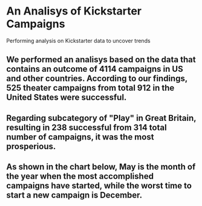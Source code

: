 # An Analisys of Kickstarter Campaigns
Performing analysis on Kickstarter data to uncover trends
## We performed an analisys based on the data that contains an outcome of 4114 campaigns in US and other countries. According to our findings, 525 theater campaigns from total 912 in the United States were successful.
## Regarding subcategory of "Play" in Great Britain, resulting in 238 successful from 314 total number of campaigns, it was the most prosperious.
## As shown in the chart below, May is the month of the year when the most accomplished campaigns have started, while the worst time to start a new campaign is December.

